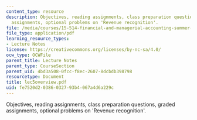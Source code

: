 ```yaml
---
content_type: resource
description: Objectives, reading assignments, class preparation questions, graded
  assignments, optional problems on 'Revenue recognition'.
file: /media/courses/15-514-financial-and-managerial-accounting-summer-2003/fe7520d20386032793b4067a4d6a229c_lec5overview.pdf
file_type: application/pdf
learning_resource_types:
- Lecture Notes
license: https://creativecommons.org/licenses/by-nc-sa/4.0/
ocw_type: OCWFile
parent_title: Lecture Notes
parent_type: CourseSection
parent_uid: 4bd3a508-0fcc-f8ec-2607-8dcbdb398798
resourcetype: Document
title: lec5overview.pdf
uid: fe7520d2-0386-0327-93b4-067a4d6a229c
---
```

Objectives, reading assignments, class preparation questions, graded assignments, optional problems on 'Revenue recognition'.